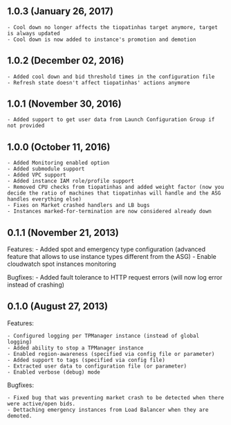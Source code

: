 ## 1.0.3 (January 26, 2017)
    - Cool down no longer affects the tiopatinhas target anymore, target is always updated
    - Cool down is now added to instance's promotion and demotion

## 1.0.2 (December 02, 2016)
    - Added cool down and bid threshold times in the configuration file
    - Refresh state doesn't affect tiopatinhas' actions anymore

## 1.0.1 (November 30, 2016)
    - Added support to get user data from Launch Configuration Group if not provided

## 1.0.0 (October 11, 2016)
    - Added Monitoring enabled option
    - Added submodule support
    - Added VPC support
    - Added instance IAM role/profile support
    - Removed CPU checks from tiopatinhas and added weight factor (now you decide the ratio of machines that tiopatinhas will handle and the ASG handles everything else)
    - Fixes on Market crashed handlers and LB bugs
    - Instances marked-for-termination are now considered already down

## 0.1.1 (November 21, 2013)

Features:
    - Added spot and emergency type configuration (advanced feature that allows to use instance types different from the ASG)
    - Enable cloudwatch spot instances monitoring

Bugfixes:
    - Added fault tolerance to HTTP request errors (will now log error instead of crashing)

## 0.1.0 (August 27, 2013)

Features:

    - Configured logging per TPManager instance (instead of global logging)
    - Added ability to stop a TPManager instance
    - Enabled region-awareness (specified via config file or parameter)
    - Added support to tags (specified via config file)
    - Extracted user data to configuration file (or parameter)
    - Enabled verbose (debug) mode

Bugfixes:

    - Fixed bug that was preventing market crash to be detected when there were active/open bids.
    - Dettaching emergency instances from Load Balancer when they are demoted.
